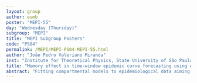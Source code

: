 ```yaml
---
layout: group
author: esmb
poster: "MEPI-55"
day: "Wednesday (Thursday)"
subgroup: "MEPI"
title: "MEPI Subgroup Posters"
code: "PS04"
permalink: /MEPI/MEPI-PS04-MEPI-55.html
author: "João Pedro Valeriano Miranda"
inst: "Institute for Theoretical Physics, State University of São Paulo, São Paulo, Brazil"
title: "Memory effect in time-window epidemic curve forecasting using Approximate Bayesian Computation"
abstract: "Fitting compartmental models to epidemiological data aiming to produce reasonable forecasts can become a very complex task, especially when the data assume a behavior difficult to be attained by models with constant parameters. A common alternative is to build models with time-dependent parameters, which does not necessarily simplify the fitting process, but can make the model more descriptive. In this work we propose to adopt a simple SEIRD model with constant parameters, but dividing the epidemiological data into different time-windows, in which it is assumed that the data can be piecewise fitted, as an alternative way of adopting time-dependent parameters. Using Approximate Bayesian Computation , posterior distributions of parameters obtained in previous windows are used as prior distributions of corresponding parameters in subsequent windows. We show that taking advantage of this information does improve the predictive capacity of the model, when compared to the strategy in which noninformative priors are adopted for each window. Finally, we assess the combination of time-windows with different lengths, seeking for more accurate forecasts."
---
```

